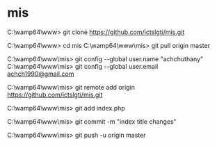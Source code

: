 # mis
C:\wamp64\www> git clone https://github.com/ictslgti/mis.git


C:\wamp64\www> cd mis
C:\wamp64\www\mis> git pull origin master



C:\wamp64\www\mis> git config --global user.name "achchuthany"
C:\wamp64\www\mis> git config --global user.email achch1990@gmail.com



C:\wamp64\www\mis> git remote add origin https://github.com/ictslgti/mis.git

C:\wamp64\www\mis> git add index.php

C:\wamp64\www\mis> git commit -m "index title changes“

C:\wamp64\www\mis> git push -u origin master


